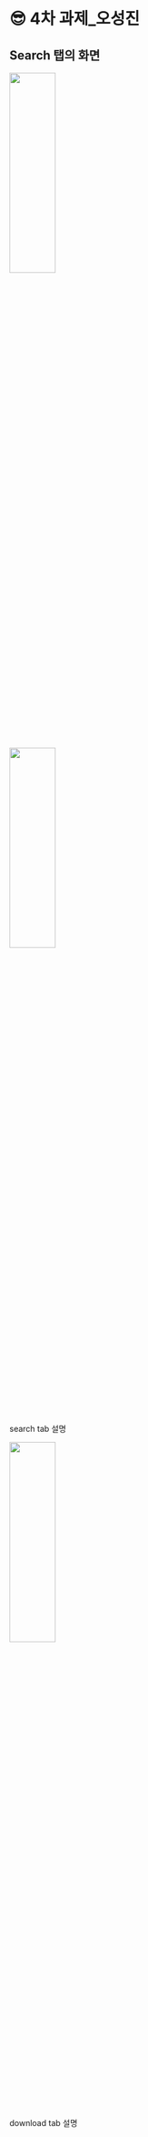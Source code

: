 😎 4차 과제_오성진
===============
Search 탭의 화면
-------------
<img src="/Users/oseongjin/Desktop/SearchTab.png" width="40%" height="30%"></img>

<img src="/Users/oseongjin/Desktop/SearchTab2.png" width="40%" height="30%"></img>

search tab 설명

<img src="/Users/oseongjin/Desktop/DownloadTab.png" width="40%" height="30%"></img>

download tab 설명


